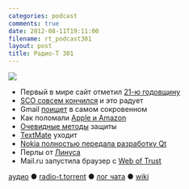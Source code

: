 ```yaml
---
categories: podcast
comments: true
date: 2012-08-11T19:11:00
filename: rt_podcast301
layout: post
title: Радио-Т 301
---
```


![](https://radio-t.com/images/radio-t/rt301.jpg)

* Первый в мире сайт отметил [21-ю годовщину](http://habrahabr.ru/post/149226/)
* [SCO совсем кончился](http://www.zdnet.com/sco-is-finally-dead-parrot-dead-7000002357/) и это радует
* Gmail [поищет](http://www.huffingtonpost.com/2012/08/08/gmail-search-results-google_n_1756896.html) в самом сокровенном
* Как поломали [Apple и Amazon](http://www.wired.com/gadgetlab/2012/08/apple-amazon-mat-honan-hacking/)
* [Очевидные методы](http://www.techrepublic.com/blog/security/five-ways-to-protect-yourself-in-a-multi-device-multi-platform-world/8233) защиты
* [TextMate](http://arstechnica.com/apple/2012/08/odgaard-i-will-continue-working-on-textmate-as-long-as-i-am-a-mac-user/) уходит
* [Nokia полностью передала разработку Qt](http://www.linux.org.ru/news/opensource/8085759)
* Перлы от [Линуса](http://www.attendly.com/linux-founder-linus-torvalds-delivers-a-smackdown-like-no-other/)
* Mail.ru запустила браузер с [Web of Trust](http://thenextweb.com/insider/2012/08/08/russias-mail-ru-launches-internet-a-new-browser-with-web-of-trust-ratings-integrated/?a)

[аудио](http://cdn.radio-t.com/rt_podcast301.mp3) ● [radio-t.torrent](http://cdn.radio-t.com/torrents/rt_podcast301.mp3.torrent) ● [лог чата](http://chat.radio-t.com/logs/radio-t-301.html) ● [wiki](http://wiki.radio-t.com/%D0%92%D1%8B%D0%BF%D1%83%D1%81%D0%BA_301)<audio src="http://cdn.radio-t.com/rt_podcast301.mp3" preload="none"></audio>

